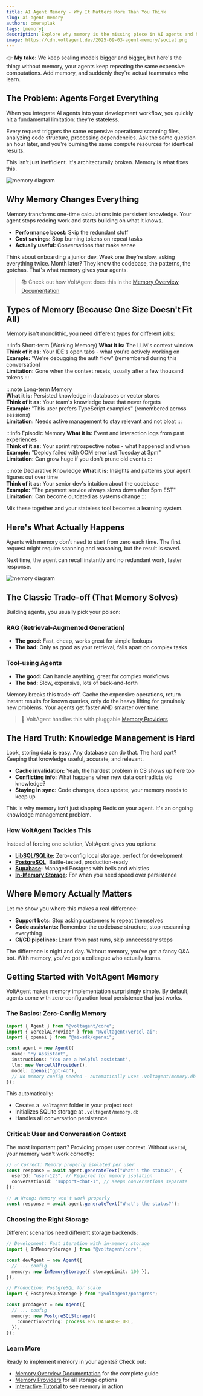 ```yaml
---
title: AI Agent Memory - Why It Matters More Than You Think
slug: ai-agent-memory
authors: omeraplak
tags: [memory]
description: Explore why memory is the missing piece in AI agents and how it transforms them from stateless bots into true learning systems.
image: https://cdn.voltagent.dev/2025-09-03-agent-memory/social.png
---
```


👉 **My take:** We keep scaling models bigger and bigger, but here's the thing: without memory, your agents keep repeating the same expensive computations. Add memory, and suddenly they're actual teammates who learn.

## The Problem: Agents Forget Everything

When you integrate AI agents into your development workflow, you quickly hit a fundamental limitation: they're stateless.

Every request triggers the same expensive operations: scanning files, analyzing code structure, processing dependencies. Ask the same question an hour later, and you're burning the same compute resources for identical results.

This isn't just inefficient. It's architecturally broken. Memory is what fixes this.

![memory diagram](https://cdn.voltagent.dev/2025-09-03-agent-memory/11.png)

## Why Memory Changes Everything

Memory transforms one-time calculations into persistent knowledge. Your agent stops redoing work and starts building on what it knows.

- **Performance boost:** Skip the redundant stuff
- **Cost savings:** Stop burning tokens on repeat tasks
- **Actually useful:** Conversations that make sense

Think about onboarding a junior dev. Week one they're slow, asking everything twice. Month later? They know the codebase, the patterns, the gotchas. That's what memory gives your agents.

> 📚 Check out how VoltAgent does this in the [Memory Overview Documentation](https://voltagent.dev/docs/agents/memory/overview)

## Types of Memory (Because One Size Doesn't Fit All)

Memory isn't monolithic, you need different types for different jobs:

:::info Short-term (Working Memory)
**What it is:** The LLM's context window  
**Think of it as:** Your IDE's open tabs - what you're actively working on  
**Example:** "We're debugging the auth flow" (remembered during this conversation)  
**Limitation:** Gone when the context resets, usually after a few thousand tokens
:::

:::note Long-term Memory  
**What it is:** Persisted knowledge in databases or vector stores  
**Think of it as:** Your team's knowledge base that never forgets  
**Example:** "This user prefers TypeScript examples" (remembered across sessions)  
**Limitation:** Needs active management to stay relevant and not bloat
:::

:::info Episodic Memory
**What it is:** Event and interaction logs from past experiences  
**Think of it as:** Your sprint retrospective notes - what happened and when  
**Example:** "Deploy failed with OOM error last Tuesday at 3pm"  
**Limitation:** Can grow huge if you don't prune old events
:::

:::note Declarative Knowledge
**What it is:** Insights and patterns your agent figures out over time  
**Think of it as:** Your senior dev's intuition about the codebase  
**Example:** "The payment service always slows down after 5pm EST"  
**Limitation:** Can become outdated as systems change
:::

Mix these together and your stateless tool becomes a learning system.

## Here's What Actually Happens

Agents with memory don’t need to start from zero each time. The first request might require scanning and reasoning, but the result is saved.

Next time, the agent can recall instantly and no redundant work, faster response.

![memory diagram](https://cdn.voltagent.dev/2025-09-03-agent-memory/1.png)

## The Classic Trade-off (That Memory Solves)

Building agents, you usually pick your poison:

### RAG (Retrieval-Augmented Generation)

- **The good:** Fast, cheap, works great for simple lookups
- **The bad:** Only as good as your retrieval, falls apart on complex tasks

### Tool-using Agents

- **The good:** Can handle anything, great for complex workflows
- **The bad:** Slow, expensive, lots of back-and-forth

Memory breaks this trade-off. Cache the expensive operations, return instant results for known queries, only do the heavy lifting for genuinely new problems. Your agents get faster AND smarter over time.

> 🚀 VoltAgent handles this with pluggable [Memory Providers](https://voltagent.dev/docs/agents/memory/overview#memory-providers)

## The Hard Truth: Knowledge Management is Hard

Look, storing data is easy. Any database can do that. The hard part? Keeping that knowledge useful, accurate, and relevant.

- **Cache invalidation:** Yeah, the hardest problem in CS shows up here too
- **Conflicting info:** What happens when new data contradicts old knowledge?
- **Staying in sync:** Code changes, docs update, your memory needs to keep up

This is why memory isn't just slapping Redis on your agent. It's an ongoing knowledge management problem.

### How VoltAgent Tackles This

Instead of forcing one solution, VoltAgent gives you options:

- **[LibSQL/SQLite](https://voltagent.dev/docs/agents/memory/libsql):** Zero-config local storage, perfect for development
- **[PostgreSQL](https://voltagent.dev/docs/agents/memory/postgres):** Battle-tested, production-ready
- **[Supabase](https://voltagent.dev/docs/agents/memory/supabase):** Managed Postgres with bells and whistles
- **[In-Memory Storage](https://voltagent.dev/docs/agents/memory/in-memory):** For when you need speed over persistence

## Where Memory Actually Matters

Let me show you where this makes a real difference:

- **Support bots:** Stop asking customers to repeat themselves
- **Code assistants:** Remember the codebase structure, stop rescanning everything
- **CI/CD pipelines:** Learn from past runs, skip unnecessary steps

The difference is night and day. Without memory, you've got a fancy Q&A bot. With memory, you've got a colleague who actually learns.

## Getting Started with VoltAgent Memory

VoltAgent makes memory implementation surprisingly simple. By default, agents come with zero-configuration local persistence that just works.

### The Basics: Zero-Config Memory

```typescript
import { Agent } from "@voltagent/core";
import { VercelAIProvider } from "@voltagent/vercel-ai";
import { openai } from "@ai-sdk/openai";

const agent = new Agent({
  name: "My Assistant",
  instructions: "You are a helpful assistant",
  llm: new VercelAIProvider(),
  model: openai("gpt-4o"),
  // No memory config needed - automatically uses .voltagent/memory.db
});
```

This automatically:

- Creates a `.voltagent` folder in your project root
- Initializes SQLite storage at `.voltagent/memory.db`
- Handles all conversation persistence

### Critical: User and Conversation Context

The most important part? Providing proper user context. Without `userId`, your memory won't work correctly:

```typescript
// ✅ Correct: Memory properly isolated per user
const response = await agent.generateText("What's the status?", {
  userId: "user-123", // Required for memory isolation
  conversationId: "support-chat-1", // Keeps conversations separate
});

// ❌ Wrong: Memory won't work properly
const response = await agent.generateText("What's the status?");
```

### Choosing the Right Storage

Different scenarios need different storage backends:

```typescript
// Development: Fast iteration with in-memory storage
import { InMemoryStorage } from "@voltagent/core";

const devAgent = new Agent({
  // ... config
  memory: new InMemoryStorage({ storageLimit: 100 }),
});

// Production: PostgreSQL for scale
import { PostgreSQLStorage } from "@voltagent/postgres";

const prodAgent = new Agent({
  // ... config
  memory: new PostgreSQLStorage({
    connectionString: process.env.DATABASE_URL,
  }),
});
```

### Learn More

Ready to implement memory in your agents? Check out:

- [Memory Overview Documentation](https://voltagent.dev/docs/agents/memory/overview) for the complete guide
- [Memory Providers](https://voltagent.dev/docs/agents/memory/overview#memory-providers) for all storage options
- [Interactive Tutorial](https://voltagent.dev/tutorial/memory) to see memory in action
